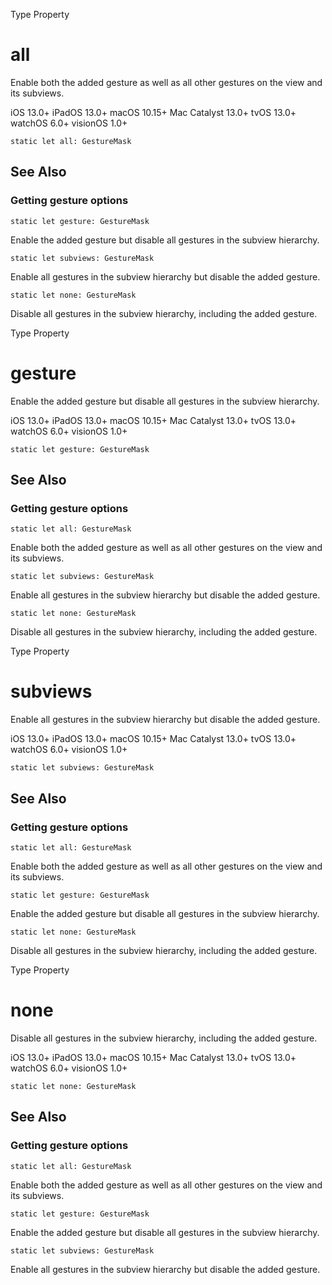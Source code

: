 Type Property

# all

Enable both the added gesture as well as all other gestures on the view and
its subviews.

iOS 13.0+  iPadOS 13.0+  macOS 10.15+  Mac Catalyst 13.0+  tvOS 13.0+  watchOS
6.0+  visionOS 1.0+

    
    
    static let all: GestureMask

## See Also

### Getting gesture options

`static let gesture: GestureMask`

Enable the added gesture but disable all gestures in the subview hierarchy.

`static let subviews: GestureMask`

Enable all gestures in the subview hierarchy but disable the added gesture.

`static let none: GestureMask`

Disable all gestures in the subview hierarchy, including the added gesture.

Type Property

# gesture

Enable the added gesture but disable all gestures in the subview hierarchy.

iOS 13.0+  iPadOS 13.0+  macOS 10.15+  Mac Catalyst 13.0+  tvOS 13.0+  watchOS
6.0+  visionOS 1.0+

    
    
    static let gesture: GestureMask

## See Also

### Getting gesture options

`static let all: GestureMask`

Enable both the added gesture as well as all other gestures on the view and
its subviews.

`static let subviews: GestureMask`

Enable all gestures in the subview hierarchy but disable the added gesture.

`static let none: GestureMask`

Disable all gestures in the subview hierarchy, including the added gesture.

Type Property

# subviews

Enable all gestures in the subview hierarchy but disable the added gesture.

iOS 13.0+  iPadOS 13.0+  macOS 10.15+  Mac Catalyst 13.0+  tvOS 13.0+  watchOS
6.0+  visionOS 1.0+

    
    
    static let subviews: GestureMask

## See Also

### Getting gesture options

`static let all: GestureMask`

Enable both the added gesture as well as all other gestures on the view and
its subviews.

`static let gesture: GestureMask`

Enable the added gesture but disable all gestures in the subview hierarchy.

`static let none: GestureMask`

Disable all gestures in the subview hierarchy, including the added gesture.

Type Property

# none

Disable all gestures in the subview hierarchy, including the added gesture.

iOS 13.0+  iPadOS 13.0+  macOS 10.15+  Mac Catalyst 13.0+  tvOS 13.0+  watchOS
6.0+  visionOS 1.0+

    
    
    static let none: GestureMask

## See Also

### Getting gesture options

`static let all: GestureMask`

Enable both the added gesture as well as all other gestures on the view and
its subviews.

`static let gesture: GestureMask`

Enable the added gesture but disable all gestures in the subview hierarchy.

`static let subviews: GestureMask`

Enable all gestures in the subview hierarchy but disable the added gesture.

